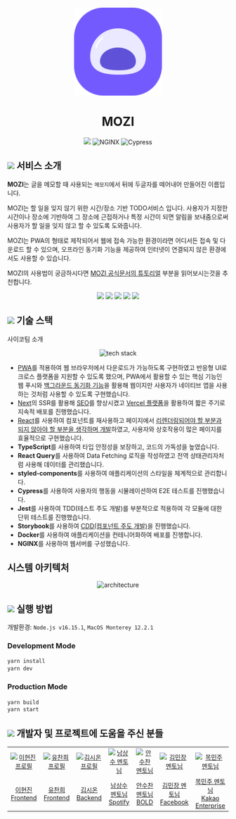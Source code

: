 <div align="center">
  <br/>
  <img src="./public/logo.png" alt="MOZI" width="200px" height="200px"> 
  <h1>MOZI</h1>
      <a href="https://hits.seeyoufarm.com"><img src="https://hits.seeyoufarm.com/api/count/incr/badge.svg?url=https%3A%2F%2Fgithub.com%2Fteam-yaza%2Fmozi-client&count_bg=%23735AFF&title_bg=%23775EFF&icon=checkmarx.svg&icon_color=%23FFFFFF&title=MOZI&edge_flat=false"/></a>  
     <img src="https://img.shields.io/badge/NGINX-Active-2ea04?&logo=nginx&logoColor=white" alt="NGINX" />
      <img src="https://img.shields.io/endpoint?url=https://dashboard.cypress.io/badge/simple/zyvbtc/develop&style=flat&logo=cypress" alt="Cypress" />
      
</div>
     <!-- [![mozi-client](https://img.shields.io/endpoint?url=https://dashboard.cypress.io/badge/simple/zyvbtc/develop&style=flat&logo=cypress)](https://dashboard.cypress.io/projects/zyvbtc/runs) -->
    <!-- <img src="https://img.shields.io/github/v/release/ssafy-mate/ssafy-mate_front-end?color=%23068fc6" alt="GitHub release (latest by date)" /> -->

<!-- ## 목차

1. [**서비스 소개**](#1)
2. [**기술스택**](#2)
3. [**실행 방법**](#3)
4. [**개발자 및 프로젝트에 도움을 주신 분들**](#4)
5. [**MOZI 공식문서**](https://mozi.vercel.app/blog)
6. [**디자인**](https://www.figma.com/file/eyC5lWrJFnF0q7g3YSstD0/MOZI?node-id=0%3A1)
7. [**스토리북**](https://634bb73decf851b7e9bcd559-ozmokojofk.chromatic.com/)
8. [**팀 노션**](https://roomy-phone-06d.notion.site/MOZI-92625391b533460fb797bbce9f8839dfs) -->

<div id="1"></div>

## <img height="25px" src="https://user-images.githubusercontent.com/63354527/201579700-89054ca7-c1cd-45f5-87fb-b1535ba06b3b.svg" /> 서비스 소개

**MOZI**는 글을 메모할 때 사용되는 `메모지`에서 뒤에 두글자를 떼어내어 만들어진 이름입니다.

MOZI는 할 일을 잊지 않기 위한 시간/장소 기반 TODO서비스 입니다. 사용자가 지정한 시간이나 장소에 기반하여 그 장소에 근접하거나 특정 시간이 되면 알림을 보내줌으로써 사용자가 할 일을 잊지 않고 할 수 있도록 도와줍니다.

MOZI는 PWA의 형태로 제작되어서 웹에 접속 가능한 환경이라면 어디서든 접속 및 다운로드 할 수 있으며, 오프라인 동기화 기능을 제공하여 인터넷이 연결되지 않은 환경에서도 사용할 수 있습니다.

MOZI의 사용법이 궁금하시다면 [MOZI 공식문서의 튜토리얼](https://mozi.vercel.app/docs/intro) 부분을 읽어보시는것을 추천합니다.


<p align="center">

<img width='18%' src="https://user-images.githubusercontent.com/63354527/201575336-d2801cb8-5479-4435-a425-2c382148c1c4.png" />
<img width='18%' src="https://user-images.githubusercontent.com/63354527/201576998-43de5e8a-3a1c-4fb9-9cd4-f41574cb67c9.png" />
<img width='18%' src="https://user-images.githubusercontent.com/63354527/201577169-1dbb5e3b-5f96-4f0f-bd1d-3088dd2e1c84.png" />
<img width='18%' src="https://user-images.githubusercontent.com/63354527/201577319-ef2462ee-6455-49f6-be37-9398f62059a4.png" />
<img width='18%' src="https://user-images.githubusercontent.com/63354527/201577903-4583e90b-6fd1-48f0-a70b-319512d5cedb.png
" />


</p>

<div id="2"></div>

## <img height="25px" src="https://user-images.githubusercontent.com/63354527/201579700-89054ca7-c1cd-45f5-87fb-b1535ba06b3b.svg" /> 기술 스택

사이코팀 소개

<p align="center">
  <img src="https://user-images.githubusercontent.com/63354527/201574541-477a69ee-6539-4b33-b435-9b887473df34.png" alt="tech stack"/>
</p>

- [PWA](https://mozi.vercel.app/blog/thinking-about-pwa)를 적용하여 웹 브라우저에서 다운로드가 가능하도록 구현하였고 반응형 UI로 크로스 플랫폼을 지원할 수 있도록 했으며, PWA에서 활용할 수 있는 핵심 기능인 웹 푸시와 [백그라운드 동기화 기능](https://mozi.vercel.app/blog/background-sync)을 활용해 웹이지만 사용자가 네이티브 앱을 사용하는 것처럼 사용할 수 있도록 구현했습니다.
- [Next](https://mozi.vercel.app/blog/rendering-patterns)의 SSR를 활용해 [SEO](https://mozi.vercel.app/blog/seo)를 향상시켰고 [Vercel 플랫폼](https://vercel.com/)을 활용하여 짧은 주기로 지속적 배포를 진행했습니다.
- [React](https://mozi.vercel.app/blog/thinking-in-react)를 사용하여 컴포넌트를 재사용하고 페이지에서 [리렌더링되어야 할 부분과 되지 않아야 할 부분을 생각하며 개발](https://velog.io/@hyunjine/React-Rendering-Optimization)하였고, 사용자와 상호작용이 많은 페이지를 효율적으로 구현했습니다.
- **TypeScript**를 사용하여 타입 안정성을 보장하고, 코드의 가독성을 높였습니다.
- **React Query**를 사용하여 Data Fetching 로직을 작성하였고 전역 상태관리자처럼 사용해 데이터를 관리했습니다.
- **styled-components**를 사용하여 애플리케이션의 스타일을 체계적으로 관리합니다.
- **Cypress**를 사용하여 사용자의 행동을 시뮬레이션하여 E2E 테스트를 진행했습니다.
- **Jest**를 사용하여 TDD(테스트 주도 개발)를 부분적으로 적용하여 각 모듈에 대한 단위 테스트를 진행했습니다.
- **Storybook**를 사용하여 [CDD(컴포넌트 주도 개발)](https://hyunjinee.tistory.com/75)을 진행했습니다.
- **Docker**를 사용하여 애플리케이션을 컨테니어화하여 배포를 진행합니다.
- **NGINX**를 사용하여 웹서버를 구성했습니다.

<div id="3"></div>

## 시스템 아키텍처

<p align="center">
  <img src="https://user-images.githubusercontent.com/63354527/200804672-894f4f1a-2ff5-4804-b68d-61b767df1e77.png" alt="architecture"/>
</p>

## <img height="25px" src="https://user-images.githubusercontent.com/63354527/201579700-89054ca7-c1cd-45f5-87fb-b1535ba06b3b.svg" /> 실행 방법

개발환경: `Node.js v16.15.1`, `MacOS Monterey 12.2.1`

### Development Mode

```sh
yarn install
yarn dev
```

### Production Mode

```sh
yarn build
yarn start
```

<div id="4"></div>

## <img height="25px" src="https://user-images.githubusercontent.com/63354527/201579700-89054ca7-c1cd-45f5-87fb-b1535ba06b3b.svg" /> 개발자 및 프로젝트에 도움을 주신 분들

<table>
  <tr>
    <td align="center" width="150px">
      <a href="https://github.com/hyunjinee" target="_blank">
        <img src="https://avatars.githubusercontent.com/u/63354527?v=4" alt="이현진 프로필" />
      </a>
    </td>
    <td align="center" width="150px">
      <a href="https://github.com/HanCiHu" target="_blank">
        <img src="https://avatars.githubusercontent.com/u/51700274?v=4" alt="유찬희 프로필" />
      </a>
    </td>
    <td align="center" width="150px">
      <a href="https://github.com/sion-k" target="_blank">
        <img src="https://avatars.githubusercontent.com/u/44183313?v=4" alt="김시온 프로필" />
      </a>
    </td>
    <td align="center" width="150px">
      <a href="https://github.com/SangsooNam" target="_blank">
        <img src="https://avatars.githubusercontent.com/u/4193335?v=4" alt="남상수 멘토님" />
      </a>
    </td>
    <td align="center" width="150px">
      <a href="https://github.com/dobestan" target="_blank">
        <img src="https://avatars.githubusercontent.com/u/4688315?v=4" alt="안수찬 멘토님" />
      </a>
    </td>
     <td align="center" width="150px">
      <a href="https://github.com/minjang" target="_blank">
        <img src="https://avatars.githubusercontent.com/u/3934665?v=4" alt="김민장 멘토님" />
      </a>
    </td>
     <td align="center" width="150px">
      <a href="https://github.com/gv0413" target="_blank">
        <img src="https://avatars.githubusercontent.com/u/39872935?v=4" alt="목민주 멘토님" />
      </a>
    </td>
  </tr>
  <tr> 
   <td align="center">
      <a href="https://github.com/hyunjinee" target="_blank">
        이현진<br /> 
        Frontend
      </a>
    </td>
    <td align="center">
      <a href="https://github.com/HanCiHu" target="_blank">
        유찬희<br />
        Frontend
      </a>
    </td>
    <td align="center">
      <a href="https://github.com/sion-k" target="_blank">
        김시온<br />
        Backend
      </a>
    </td>
    <td align="center">
      <a href="https://github.com/sangsoo" target="_blank">
        남상수 멘토님<br />
      </a>
      <a href="https://www.spotify.com/">Spotify</a>
    </td>
    <td align="center">
      <a href="https://github.com/dobestan" target="_blank">
        안수찬 멘토님<br />
      </a>
      <a href="https://www.thebold.co.kr/">BOLD</a>
    </td>
    <td align="center">
      <a href="https://github.com/minjang" target="_blank">
        김민장 멘토님<br />
      </a>
      <a href="https://about.facebook.com/ko/meta/">Facebook</a>
    </td>
    <td align="center">
      <a href="https://github.com/gv0413" target="_blank">
        목민주 멘토님<br />
      </a>
      <a href="https://kakaoenterprise.com/">Kakao Enterprise</a>
    </td>
  </tr>
</table>
